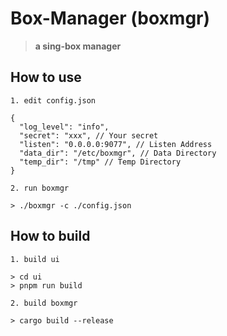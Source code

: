 # Box-Manager (boxmgr)

> **a sing-box manager**

## How to use

```
1. edit config.json

{
  "log_level": "info",
  "secret": "xxx", // Your secret
  "listen": "0.0.0.0:9077", // Listen Address
  "data_dir": "/etc/boxmgr", // Data Directory
  "temp_dir": "/tmp" // Temp Directory
}

2. run boxmgr

> ./boxmgr -c ./config.json
```

## How to build

```
1. build ui

> cd ui
> pnpm run build

2. build boxmgr

> cargo build --release
```

##
